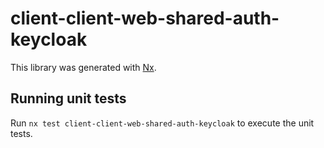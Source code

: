 # client-client-web-shared-auth-keycloak

This library was generated with [Nx](https://nx.dev).

## Running unit tests

Run `nx test client-client-web-shared-auth-keycloak` to execute the unit tests.
